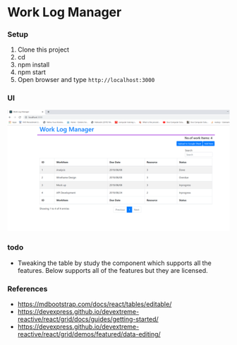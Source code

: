 # Work Log Manager

### Setup

1. Clone this project
2. cd  <project>
3. npm install
4. npm start 
5. Open browser and type `http://localhost:3000`

### UI

![UI](./public/img.PNG)


### todo

- Tweaking the table by study the component which supports all the features. Below supports all of the features but they are licensed.

### References

- https://mdbootstrap.com/docs/react/tables/editable/
- https://devexpress.github.io/devextreme-reactive/react/grid/docs/guides/getting-started/
- https://devexpress.github.io/devextreme-reactive/react/grid/demos/featured/data-editing/
